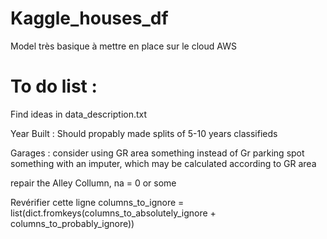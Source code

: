 # Kaggle_houses_df
Model très basique à mettre en place sur le cloud AWS


# To do list :
 Find ideas in data_description.txt

 Year Built : Should propably made splits of 5-10 years classifieds

 Garages : consider using GR area something instead of Gr parking spot something
 with an imputer, which may be calculated according to GR area

 repair the Alley Collumn, na = 0 or some



 Revérifier cette ligne
 columns_to_ignore = list(dict.fromkeys(columns_to_absolutely_ignore + columns_to_probably_ignore))

